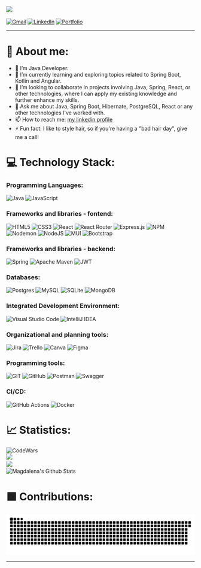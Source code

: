 <a href="https://git.io/typing-svg">
  <img src="https://readme-typing-svg.herokuapp.com/?font=Righteouus&size=35&center=true&vCenter=true&width=500&height=70&duration=4000&lines=Hello,+I'm+Magdalena!👋;Glad+you're+here!😊;Check+out+my+work.👩‍💻&color=36BC4E" />
</a>

[![Gmail](https://img.shields.io/badge/Gmail-D14836?style=for-the-badge&logo=gmail&logoColor=white)](mailto:magdalena.huget@gmail.com)
[![LinkedIn](https://img.shields.io/badge/linkedin-%230077B5.svg?style=for-the-badge&logo=linkedin&logoColor=white)](https://linkedin.com/in/magdalena-huget)
[![Portfolio](https://img.shields.io/badge/Portfolio-%23000000.svg?style=for-the-badge&logo=firefox&logoColor=#FF7139)](https://magdalenahuget.github.io)

<hr/>

# 🙂 About me:

- 🔭 I’m Java Developer.
- 🌱 I’m currently learning and exploring topics related to Spring Boot, Kotlin and Angular.
- 👯 I’m looking to collaborate in projects involving Java, Spring, React, or other technologies, where I can apply my existing knowledge and further enhance my skills.
- 💬 Ask me about Java, Spring Boot, Hibernate, PostgreSQL, React or any other technologies I've worked with.
- 📫 How to reach me: [my linkedin profile](www.linkedin.com/in/magdalena-huget)
- ⚡ Fun fact: I like to style hair, so if you're having a "bad hair day", give me a call!

# 💻 Technology Stack:

### Programming Languages:
![Java](https://img.shields.io/badge/java-%23ED8B00.svg?style=for-the-badge&logo=openjdk&logoColor=white) ![JavaScript](https://img.shields.io/badge/javascript-%23323330.svg?style=for-the-badge&logo=javascript&logoColor=%23F7DF1E)

### Frameworks and libraries - fontend: 
![HTML5](https://img.shields.io/badge/html5-%23E34F26.svg?style=for-the-badge&logo=html5&logoColor=white) ![CSS3](https://img.shields.io/badge/css3-%231572B6.svg?style=for-the-badge&logo=css3&logoColor=white) ![React](https://img.shields.io/badge/react-%2320232a.svg?style=for-the-badge&logo=react&logoColor=%2361DAFB) ![React Router](https://img.shields.io/badge/React_Router-CA4245?style=for-the-badge&logo=react-router&logoColor=white)  ![Express.js](https://img.shields.io/badge/express.js-%23404d59.svg?style=for-the-badge&logo=express&logoColor=%2361DAFB) ![NPM](https://img.shields.io/badge/NPM-%23CB3837.svg?style=for-the-badge&logo=npm&logoColor=white)  ![Nodemon](https://img.shields.io/badge/NODEMON-%23323330.svg?style=for-the-badge&logo=nodemon&logoColor=%BBDEAD) ![NodeJS](https://img.shields.io/badge/node.js-6DA55F?style=for-the-badge&logo=node.js&logoColor=white) ![MUI](https://img.shields.io/badge/MUI-%230081CB.svg?style=for-the-badge&logo=mui&logoColor=white) ![Bootstrap](https://img.shields.io/badge/bootstrap-%238511FA.svg?style=for-the-badge&logo=bootstrap&logoColor=white)

### Frameworks and libraries - backend: 
![Spring](https://img.shields.io/badge/spring-%236DB33F.svg?style=for-the-badge&logo=spring&logoColor=white) ![Apache Maven](https://img.shields.io/badge/Apache%20Maven-C71A36?style=for-the-badge&logo=Apache%20Maven&logoColor=white) ![JWT](https://img.shields.io/badge/JWT-black?style=for-the-badge&logo=JSON%20web%20tokens) 

### Databases:
![Postgres](https://img.shields.io/badge/postgres-%23316192.svg?style=for-the-badge&logo=postgresql&logoColor=white) ![MySQL](https://img.shields.io/badge/mysql-%2300000f.svg?style=for-the-badge&logo=mysql&logoColor=white) ![SQLite](https://img.shields.io/badge/sqlite-%2307405e.svg?style=for-the-badge&logo=sqlite&logoColor=white) ![MongoDB](https://img.shields.io/badge/MongoDB-%234ea94b.svg?style=for-the-badge&logo=mongodb&logoColor=white) 

### Integrated Development Environment:
![Visual Studio Code](https://img.shields.io/badge/Visual%20Studio%20Code-0078d7.svg?style=for-the-badge&logo=visual-studio-code&logoColor=white) ![IntelliJ IDEA](https://img.shields.io/badge/IntelliJIDEA-000000.svg?style=for-the-badge&logo=intellij-idea&logoColor=white)

### Organizational and planning tools:
![Jira](https://img.shields.io/badge/jira-%230A0FFF.svg?style=for-the-badge&logo=jira&logoColor=white) ![Trello](https://img.shields.io/badge/Trello-%23026AA7.svg?style=for-the-badge&logo=Trello&logoColor=white) ![Canva](https://img.shields.io/badge/Canva-%2300C4CC.svg?style=for-the-badge&logo=Canva&logoColor=white) ![Figma](https://img.shields.io/badge/figma-%23F24E1E.svg?style=for-the-badge&logo=figma&logoColor=white)

### Programming tools:
![GIT](https://img.shields.io/badge/Git-fc6d26?style=for-the-badge&logo=git&logoColor=white) ![GitHub](https://img.shields.io/badge/github-%23121011.svg?style=for-the-badge&logo=github&logoColor=white) ![Postman](https://img.shields.io/badge/Postman-FF6C37?style=for-the-badge&logo=postman&logoColor=white) ![Swagger](https://img.shields.io/badge/-Swagger-%23Clojure?style=for-the-badge&logo=swagger&logoColor=white)

### CI/CD:
![GitHub Actions](https://img.shields.io/badge/github%20actions-%232671E5.svg?style=for-the-badge&logo=githubactions&logoColor=white) ![Docker](https://img.shields.io/badge/docker-%230db7ed.svg?style=for-the-badge&logo=docker&logoColor=white)

# 📈 Statistics:
![CodeWars](https://www.codewars.com/users/magdalenahuget/badges/large) </br>
![](https://github-readme-streak-stats.herokuapp.com/?user=magdalenahuget&theme=dark&hide_border=true&title_color=36BC4E&stroke=36BC4E) </br>
![](https://github-readme-stats.vercel.app/api/top-langs/?username=magdalenahuget&theme=dark&hide_border=false&include_all_commits=false&count_private=false&layout=compact&title_color=36BC4E) </br>
![Magdalena's Github Stats](https://github-readme-stats-salesp07.vercel.app/api?username=magdalenahuget&count_private=true&show_icons=true&theme=react&rank_icon=github&border_radius=10&title_color=36BC4E&icon_color=36BC4E)

# 🟩 Contributions:
![Snake animation](https://github.com/magdalenahuget/magdalenahuget/blob/output/github-contribution-grid-snake.svg)
<hr/>
